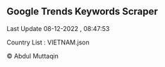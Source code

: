 

## Google Trends Keywords Scraper 
 
Last Update 08-12-2022 , 08:47:53

Country List :
VIETNAM.json



© Abdul Muttaqin 
